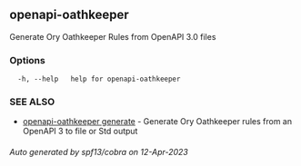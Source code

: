 ## openapi-oathkeeper

Generate Ory Oathkeeper Rules from OpenAPI 3.0 files

### Options

```
  -h, --help   help for openapi-oathkeeper
```

### SEE ALSO

* [openapi-oathkeeper generate](openapi-oathkeeper_generate.md)	 - Generate Ory Oathkeeper rules from an OpenAPI 3 to file or Std output

###### Auto generated by spf13/cobra on 12-Apr-2023
